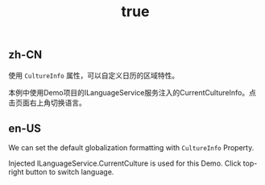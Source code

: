 ﻿---
order: 13
title:
  zh-CN: 国际化
  en-US: Globalization
---

## zh-CN

使用 `CultureInfo` 属性，可以自定义日历的区域特性。

本例中使用Demo项目的ILanguageService服务注入的CurrentCultureInfo。点击页面右上角切换语言。

## en-US

We can set the default globalization formatting with `CultureInfo` Property.

Injected ILanguageService.CurrentCulture is used for this Demo. Click top-right button to switch language.
